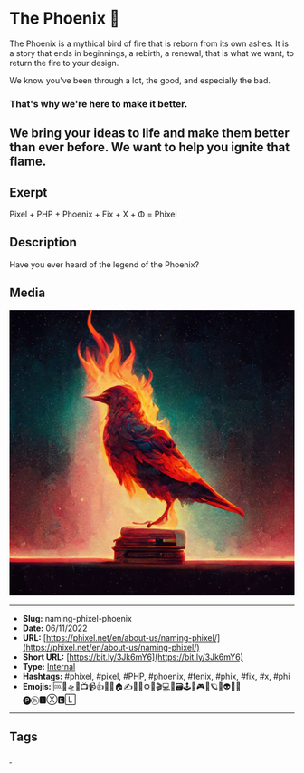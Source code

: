 # The Phoenix 💫
The Phoenix is a mythical bird of fire that is reborn from its own ashes. It is a story that ends in beginnings, a rebirth, a renewal, that is what we want, to return the fire to your design.

We know you've been through a lot, the good, and especially the bad.

### That's why we're here to make it better.

We bring your ideas to life and make them better than ever before. We want to help you ignite that flame.
------------
## Exerpt
Pixel + PHP + Phoenix + Fix + X + Φ = Phixel
## Description
Have you ever heard of the legend of the Phoenix?
## Media
<img src="media/03d72e6f/the-name-phoenix.jpg" loading="lazy"><br>

------------
- **Slug:** naming-phixel-phoenix
- **Date:** 06/11/2022
- **URL:** [https://phixel.net/en/about-us/naming-phixel/](https://phixel.net/en/about-us/naming-phixel/)
- **Short URL:** [https://bit.ly/3Jk6mY6](https://bit.ly/3Jk6mY6)
- **Type:** [Internal](#internal)
- **Hashtags:** #phixel, #pixel, #PHP, #phoenix, #fenix, #phix, #fix, #x, #phi
- **Emojis:** 🆒🎨🛸📼📺📹👍🔗📝🏠✍️👨‍💻⚙️🔮🎬‍💻👑🗃️🕹️👾🎮📲🪐🌟👽🚀🌌
🅟ⓗ🅸Ⓧ🅴🄻

------------
## Tags
[ ](# )
